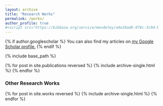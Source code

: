 ```yaml
---
layout: archive
title: "Research Works"
permalink: /works/
author_profile: true
#<script src="https://bibbase.org/service/mendeley/a4e10ad6-978c-3c9d-b9c9-c903b9d27003?jsonp=1"></script> 
---
```


{% if author.googlescholar %}
  You can also find my articles on <u><a href="{{author.googlescholar}}">my Google Scholar profile</a>.</u>
{% endif %}

{% include base_path %}

{% for post in site.publications reversed %}
  {% include archive-single.html %}
{% endfor %}

<h3>Other Research Works</h3>	

{% for post in site.works reversed %}
  {% include archive-single.html %}
{% endfor %}


